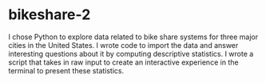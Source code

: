 # bikeshare-2
I chose Python to explore data related to bike share systems for three major cities in the United States. I wrote code to import the data and answer interesting questions about it by computing descriptive statistics. I wrote a script that takes in raw input to create an interactive experience in the terminal to present these statistics.
